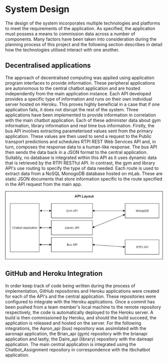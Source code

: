 # System Design

The design of the system incorporates multiple technologies and platforms to meet the requirements of the application. As specified, the application must possess a means to commission data across a number of components. Many factors have been taken into consideration during the planning process of this project and the following section describes in detail how the technologies utilised interact with one another.

## Decentralised applications 
The approach of decentralised computing was applied using application program interfaces to provide information. These peripheral applications are autonomous to the central chatbot application and are hosted independently from the main application instance. Each API developed provides a specific type of information and runs on their own individual server hosted on Heroku. This proves highly beneficial in a case that if one application fails, it does not disrupt the rest of the system. Three applications have been implemented to provide information in correlation with the main chatbot application. Each of these administer data about gym information, library information and real time bus information.
Firstly, the bus API involves extracting parameterised values sent from the primary application. These values are then used to send a request to the Public transport predictions and schedules RTPI REST Web Services API and, in turn, composes the response data to a human-like response. The bus API then sends the data back in a JSON format to the central application. Suitably, no database is integrated within this API as it uses dynamic data that is retrieved by the RTPI RESTful API.
In contrast, the gym and library API's use routing to specify the type of data needed. Each route is used to extract data from a NoSQL MonogoDB database hosted on mLab. These are static JSON documents that store information specific to the route specified in the API request from the main app.

![API Topology. \label{Design structure of API's}](04_assets/04_system_design/api_layout.jpg)

## GitHub and Heroku Integration
In order keep track of code being written during the process of implementation, GitHub repositories and Heroku applications were created for each of the API's and the central application. These repositories were configured to integrate with the Heroku applications. Once a commit has been pushed from a team member's local machine to the remote repository respectively, the code is automatically deployed to the Heroku server. A build is then commissioned by Heroku, and should the build succeed, the application is released and hosted on the server. For the following integrations, the Aaron_api (bus) repository was assimilated with the aaronapi application, the Brian_api (gym) repository with the brianapi application and lastly, the Daire_api (library) repository with the daireapi application. The main central application is integrated using the Chatbot_Assignment repository in correspondence with the itbchatbot application.

